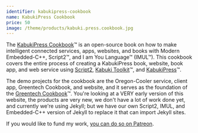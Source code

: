 ```yaml
---
identifier: kabukipress-cookbook
name: KabukiPress Cookbook
price: 50
image: /theme/products/kabuki.press.cookbook.jpg
---
```


The [KabukiPress Cookbook](github.com/kabuki-starship/kabuki.press.cookbook)™ is an open-source book on how to make intelligent connected services, apps, websites, and books with Modern Embedded-C++, Script2™, and I am You Language™ (IMUL™). This cookbook covers the entire process of creating a KabukiPress book, website, book app, and web service using [Script2](github.com/kabuki-starship/script2), [Kabuki Toolkit](github.com/kabuki-starship/kabuki.toolkit)™, and [KabukiPress](github.com/kabuki-starship/kabuki.press)™.

The demo projects for the cookbook are the Oregon-Cooler service, client app, Greentech Cookbook, and website, and it serves as the foundation of the [Greentech Cookbook](greentech-cookbook)™. You're looking at a VERY early version of this website, the products are very new, we don't have a lot of work done yet, and currently we're using Jekyll; but we have our own Script2, IMUL, and Embedded-C++ version of Jekyll to replace it that can import Jekyll sites.

If you would like to fund my work, [you can do so on Patreon](patreon.com/astartup).
